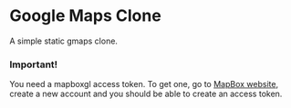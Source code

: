 # Google Maps Clone

A simple static gmaps clone.

### Important!

You need a mapboxgl access token. To get one, go to [MapBox website](https://www.mapbox.com), create a new account and you should be able to create an access token.